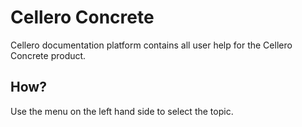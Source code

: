 # <span translate="no">Cellero Concrete</span>

Cellero documentation platform contains all user help for the Cellero Concrete product.

 

## How?
Use the menu on the left hand side to select the topic.

 
